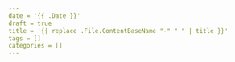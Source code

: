 ```yaml
---
date = '{{ .Date }}'
draft = true
title = '{{ replace .File.ContentBaseName "-" " " | title }}'
tags = []
categories = []
---
```

